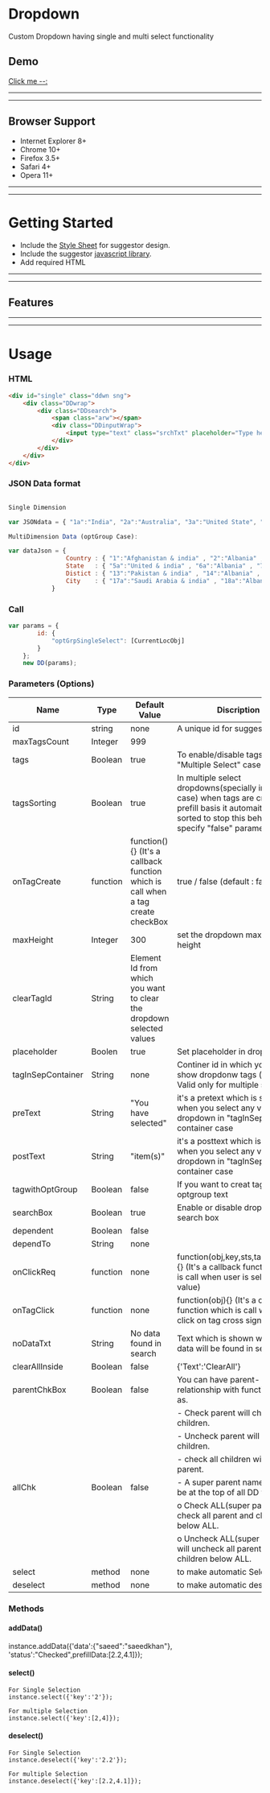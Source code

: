 # Dropdown
Custom Dropdown having single and multi select functionality

## Demo
[Click me --:](http://dev1.infoedge.com/Saeed/DD/)

-------------------------------------------------------
-------------------------------------------------------

## Browser Support
* Internet Explorer 8+
* Chrome 10+
* Firefox 3.5+
* Safari 4+
* Opera 11+

-------------------------------------------------------
-------------------------------------------------------

# Getting Started
* Include the [Style Sheet]() for suggestor design.
* Include the suggestor [javascript library]().
* Add required HTML

-------------------------------------------------------
-------------------------------------------------------

## Features

-------------------------------------------------------
-------------------------------------------------------


# Usage

### HTML

```HTML
<div id="single" class="ddwn sng">
    <div class="DDwrap">
        <div class="DDsearch">
            <span class="arw"></span>
            <div class="DDinputWrap">
                <input type="text" class="srchTxt" placeholder="Type here" />
            </div>
        </div>
    </div>
</div>
```

### JSON Data format
```javascript

Single Dimension

var JSONdata = { "1a":"India", "2a":"Australia", "3a":"United State", "4a":"Zymbombay", "5a":"Saudi Arabia" };

MultiDimension Data (optGroup Case):

var dataJson = {
                Country : { "1":"Afghanistan & india" , "2":"Albania" , "3":"Algeria" , "4":"zymbombay" },
                State   : { "5a":"United & india" , "6a":"Albania" , "7a":"agra" , "8a":"United Kingdom"},
                Distict : { "13":"Pakistan & india" , "14":"Albania" , "15":"Algeria" , "16":"United Kingdom"},
                City    : { "17a":"Saudi Arabia & india" , "18a":"Albania" , "19a":"Algeria"}
            }
```


### Call

```javascript
var params = {
        id: {
            "optGrpSingleSelect": [CurrentLocObj]
        }
    };
    new DD(params);
```

### Parameters (Options)


Name  | Type | Default Value | Discription
--- |--- | --- | ---
id  | string | none | A unique id for suggestor 
maxTagsCount | Integer | 999 
tags  | Boolean | true | To enable/disable tags for "Multiple Select" case
tagsSorting | Boolean|  true | In multiple select dropdowns(specially in prefill case) when tags are created on prefill basis it automaitcally sorted to stop this behaviour, specify "false" parameter
onTagCreate | function  | function(){} (It's a callback function which is call when a tag create checkBox | true / false (default : false) | To enable/disable checkbox for "Multiple Select" / "Single Select" case
maxHeight | Integer|  300 | set the dropdown maximum height
clearTagId  | String |  Element Id from which you want to clear the dropdown selected values
placeholder | Boolen | true |   Set placeholder in dropdown
tagInSepContainer | String | none | Continer id in which you want to show dropdonw tags (note- Valid only for multiple select)
preText | String  | "You have selected" |  it's a pretext which is show when you select any value from dropdown in "tagInSeparate" container case
postText | String | "item(s)" |  it's a posttext which is show when you select any value from dropdown in "tagInSeparate" container case
tagwithOptGroup | Boolean|  false| If you want to creat tags with optgroup text
searchBox | Boolean| true | Enable or disable dropdown search box
dependent | Boolean|  false | 
dependTo |String | none | 
onClickReq |function | none | function(obj,key,sts,tagElement){} (It's a callback function which is call when user is selected any value)
onTagClick |function| none | function(obj){} (It's a callback function which is call when user click on tag cross sign)
noDataTxt | String | No data found in search |   Text which is shown when no data will be found in search
clearAllInside | Boolean | false |    {'Text':'ClearAll'}
parentChkBox   | Boolean | false | You can have parent- child relationship with functionalities as.
               | 	 |     	|	- Check parent will check all children.
               | 	 |	|	- Uncheck parent will uncheck children.
               | 	 |	|	- check all children will check parent.
allChk	  | Boolean | false |	-	A super parent named All wil be at the top of all DD values.
	  |   	    |	    |		o	Check ALL(super parent ) will check all parent and children below ALL.
	  |	    |	    |		o	Uncheck ALL(super parent ) will uncheck all parent and children below ALL.
select | method | none | to make automatic Selection
deselect | method | none | to make automatic deselection

### Methods

#### addData()

  instance.addData({'data':{"saeed":"saeedkhan"}, 'status':"Checked",prefillData:[2.2,4.1]});


#### select()
    For Single Selection
    instance.select({'key':'2'});
    
    For multiple Selection
    instance.select({'key':[2,4]});

#### deselect()
    For Single Selection
    instance.deselect({'key':'2.2'});
    
    For multiple Selection
    instance.deselect({'key':[2.2,4.1]});
